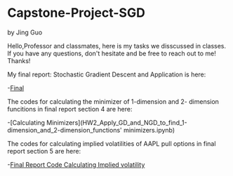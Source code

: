 # Capstone-Project-SGD
by Jing Guo

Hello,Professor and classmates, here is my tasks we disscussed in classes. If you have any questions, don't hesitate and be free to reach out to me!
Thanks!

My final report: Stochastic Gradient Descent and Application is here:

-[Final](Stochastic_Gradient_Descent_and_Applications.pdf)

The codes for calculating the minimizer of 1-dimension and 2- dimension funcitions in final report section 4 are here:

-[Calculating Minimizers](HW2_Apply_GD_and_NGD_to_find_1-dimension_and_2-dimension_functions' minimizers.ipynb)

The codes for calculating implied volatilities of AAPL pull options in final report section 5 are here:

-[Final Report Code Calculating Implied volatility](Final_Report_Code_Calculating_Implied_volatility.ipynb)
